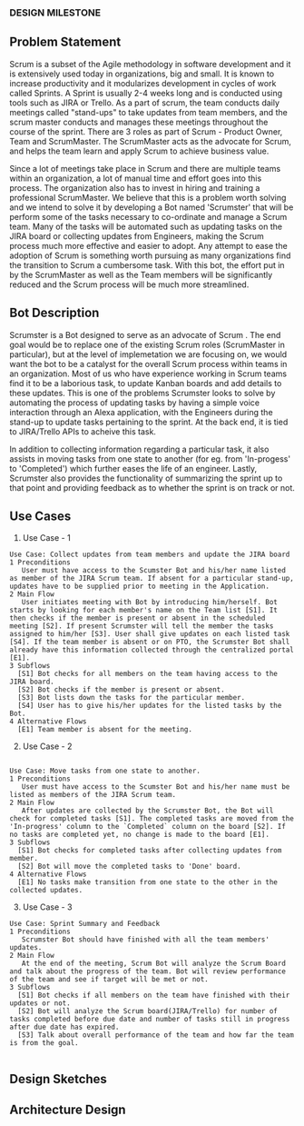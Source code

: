 ### DESIGN MILESTONE ###

## Problem Statement

Scrum is a subset of the Agile methodology in software development and it is extensively used today in organizations, big and small. It is known to increase productivity and it modularizes development in cycles of work called Sprints. A Sprint is usually 2-4 weeks long and is conducted using tools such as JIRA or Trello. As a part of scrum, the team conducts daily meetings called "stand-ups" to take updates from team members, and the scrum master conducts and manages these meetings throughout the course of the sprint. There are 3 roles as part of Scrum - Product Owner, Team and ScrumMaster. The ScrumMaster acts as the advocate for Scrum, and helps the team learn and apply Scrum to achieve business value. 

Since a lot of meetings take place in Scrum and there are multiple teams within an organization, a lot of manual time and effort goes into this process. The organization also has to invest in hiring and training a professional ScrumMaster. We believe that this is a problem worth solving and we intend to solve it by developing a Bot named 'Scrumster' that will be perform some of the tasks necessary to co-ordinate and manage a Scrum team. Many of the tasks will be automated such as updating tasks on the JIRA board or collecting updates from Engineers, making the Scrum process much more effective and easier to adopt. Any attempt to ease the adoption of Scrum is something worth pursuing as many organizations find the transition to Scrum a cumbersome task. With this bot, the effort put in by the ScrumMaster as well as the Team members will be significantly reduced and the Scrum process will be much more streamlined.

## Bot Description

Scrumster is a Bot designed to serve as an advocate of Scrum . The end goal would be to replace one of the existing Scrum roles (ScrumMaster in particular), but at the level of implemetation we are focusing on, we would want the bot to be a catalyst for the overall Scrum process within teams in an organization. Most of us who have experience working in Scrum teams find it to be a laborious task, to update Kanban boards and add details to these updates. This is one of the problems Scrumster looks to solve by automating the process of updating tasks by having a simple voice interaction through an Alexa application, with the Engineers during the stand-up to update tasks pertaining to the sprint. At the back end, it is tied to JIRA/Trello APIs to acheive this task.

In addition to collecting information regarding a particular task, it also assists in moving tasks from one state to another (for eg. from 'In-progess' to 'Completed') which further eases the life of an engineer. Lastly, Scrumster also provides the functionality of summarizing the sprint up to that point and providing feedback as to whether the sprint is on track or not. 

## Use Cases

1. Use Case - 1

```
Use Case: Collect updates from team members and update the JIRA board  
1 Preconditions
   User must have access to the Scumster Bot and his/her name listed as member of the JIRA Scrum team. If absent for a particular stand-up, updates have to be supplied prior to meeting in the Application.
2 Main Flow
   User initiates meeting with Bot by introducing him/herself. Bot starts by looking for each member's name on the Team list [S1]. It then checks if the member is present or absent in the scheduled meeting [S2]. If present Scrumster will tell the member the tasks assigned to him/her [S3]. User shall give updates on each listed task [S4]. If the team member is absent or on PTO, the Scrumster Bot shall already have this information collected through the centralized portal [E1].
3 Subflows
  [S1] Bot checks for all members on the team having access to the JIRA board.
  [S2] Bot checks if the member is present or absent.
  [S3] Bot lists down the tasks for the particular member.
  [S4] User has to give his/her updates for the listed tasks by the Bot.
4 Alternative Flows
  [E1] Team member is absent for the meeting.
```

2. Use Case - 2
  
  ```
  
Use Case: Move tasks from one state to another.
1 Preconditions
     User must have access to the Scumster Bot and his/her name must be listed as members of the JIRA Scrum team. 
2 Main Flow
     After updates are collected by the Scrumster Bot, the Bot will check for completed tasks [S1]. The completed tasks are moved from the 'In-progress' column to the `Completed` column on the board [S2]. If no tasks are completed yet, no change is made to the board [E1].
3 Subflows
    [S1] Bot checks for completed tasks after collecting updates from member.
    [S2] Bot will move the completed tasks to 'Done' board.
4 Alternative Flows
    [E1] No tasks make transition from one state to the other in the collected updates.
  
  ```
  
3. Use Case - 3

```
Use Case: Sprint Summary and Feedback 
1 Preconditions
   Scrumster Bot should have finished with all the team members' updates.
2 Main Flow
   At the end of the meeting, Scrum Bot will analyze the Scrum Board and talk about the progress of the team. Bot will review performance of the team and see if target will be met or not. 
3 Subflows
  [S1] Bot checks if all members on the team have finished with their updates or not.
  [S2] Bot will analyze the Scrum board(JIRA/Trello) for number of tasks completed before due date and number of tasks still in progress after due date has expired.
  [S3] Talk about overall performance of the team and how far the team is from the goal.
  
```


## Design Sketches

## Architecture Design
